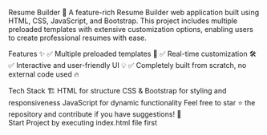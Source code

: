 Resume Builder 🚀
A feature-rich Resume Builder web application built using HTML, CSS, JavaScript, and Bootstrap. This project includes multiple preloaded templates with extensive customization options, enabling users to create professional resumes with ease.

Features ✨
✅ Multiple preloaded templates 🎨
✅ Real-time customization 🛠️
✅ Interactive and user-friendly UI 💡
✅ Completely built from scratch, no external code used 🔥

Tech Stack 🏗️
HTML for structure
CSS & Bootstrap for styling and responsiveness
JavaScript for dynamic functionality
Feel free to star ⭐ the repository and contribute if you have suggestions! 🚀
<br>Start Project by executing index.html file first

